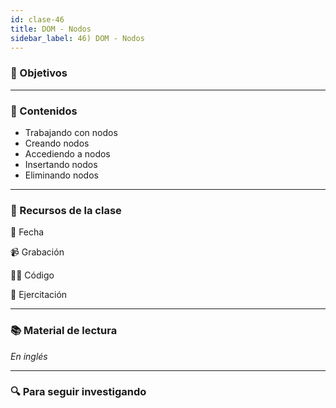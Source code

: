 ```yaml
---
id: clase-46
title: DOM - Nodos
sidebar_label: 46) DOM - Nodos
---
```


### 🏁 Objetivos

---

### 📝 Contenidos

- Trabajando con nodos
- Creando nodos
- Accediendo a nodos
- Insertando nodos
- Eliminando nodos

---

### 🚀 Recursos de la clase

📆 Fecha

📹 Grabación

👩‍💻 Código

💪 Ejercitación

---

### 📚 Material de lectura

_En inglés_

---

### 🔍 Para seguir investigando
